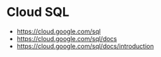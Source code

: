 # Cloud SQL

- https://cloud.google.com/sql
- https://cloud.google.com/sql/docs
- https://cloud.google.com/sql/docs/introduction